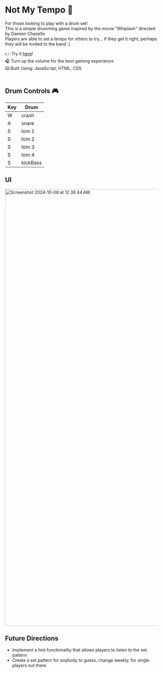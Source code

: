 # Not My Tempo 🥁
For those looking to play with a drum set!<br>
This is a simple drumming game inspired by the movie "Whiplash" directed by Damien Chazelle <br>
Players are able to set a tempo for others to try... if they get it right, perhaps they will be invited to the band :) <br>

👉 Try it [here](https://notmytempo.vercel.app)!<br>
🎧 Turn up the volume for the best gaming experience <br>
⌨️ Built Using: JavaScript, HTML, CSS <br><br>

## Drum Controls 🎮
| Key | Drum     |
| --- | ----     |
|  W  | crash    |
|  A  | snare    |
|  S  | tom 1    |
|  S  | tom 2    |
|  S  | tom 3    |
|  S  | tom 4    |
|  S  | kickBass |


## UI 
<img width="1440" alt="Screenshot 2024-10-06 at 12 36 44 AM" src="https://github.com/user-attachments/assets/c67608ac-41ab-4ee3-8e82-860552b02477">


## Future Directions 
- Implement a hint functionality that allows players to listen to the set pattern
- Create a set pattern for anybody to guess, change weekly, for single players out there
